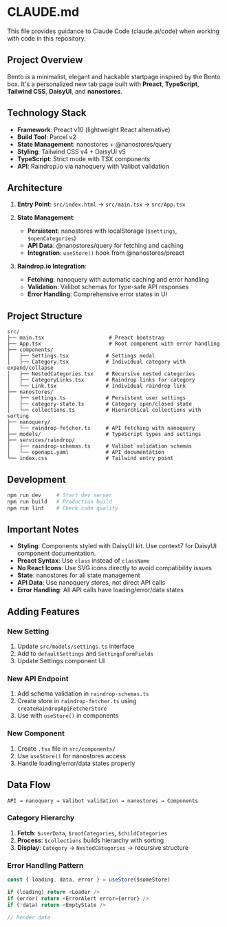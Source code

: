 # CLAUDE.md

This file provides guidance to Claude Code (claude.ai/code) when working with code in this repository.

## Project Overview

Bento is a minimalist, elegant and hackable startpage inspired by the Bento box. It's a personalized new tab page built with **Preact**, **TypeScript**, **Tailwind CSS**, **DaisyUI**, and **nanostores**.

## Technology Stack
- **Framework**: Preact v10 (lightweight React alternative)
- **Build Tool**: Parcel v2
- **State Management**: nanostores + @nanostores/query
- **Styling**: Tailwind CSS v4 + DaisyUI v5
- **TypeScript**: Strict mode with TSX components
- **API**: Raindrop.io via nanoquery with Valibot validation

## Architecture

1. **Entry Point**: `src/index.html` → `src/main.tsx` → `src/App.tsx`

2. **State Management**:
   - **Persistent**: nanostores with localStorage (`$settings`, `$openCategories`)
   - **API Data**: @nanostores/query for fetching and caching
   - **Integration**: `useStore()` hook from @nanostores/preact

3. **Raindrop.io Integration**:
   - **Fetching**: nanoquery with automatic caching and error handling
   - **Validation**: Valibot schemas for type-safe API responses
   - **Error Handling**: Comprehensive error states in UI

## Project Structure

```
src/
├── main.tsx                     # Preact bootstrap
├── App.tsx                      # Root component with error handling
├── components/
│   ├── Settings.tsx            # Settings modal
│   ├── Category.tsx            # Individual category with expand/collapse
│   ├── NestedCategories.tsx    # Recursive nested categories
│   ├── CategoryLinks.tsx       # Raindrop links for category
│   └── Link.tsx                # Individual raindrop link
├── nanostores/
│   ├── settings.ts             # Persistent user settings
│   ├── category-state.ts       # Category open/closed state
│   └── collections.ts          # Hierarchical collections with sorting
├── nanoquery/
│   └── raindrop-fetcher.ts     # API fetching with nanoquery
├── models/                     # TypeScript types and settings
├── services/raindrop/
│   ├── raindrop-schemas.ts     # Valibot validation schemas
│   └── openapi.yaml            # API documentation
└── index.css                   # Tailwind entry point
```

## Development

```bash
npm run dev     # Start dev server
npm run build   # Production build
npm run lint    # Check code quality
```

## Important Notes

- **Styling**: Components styled with DaisyUI kit. Use context7 for DaisyUI component documentation.
- **Preact Syntax**: Use `class` instead of `className`
- **No React Icons**: Use SVG icons directly to avoid compatibility issues
- **State**: nanostores for all state management
- **API Data**: Use nanoquery stores, not direct API calls
- **Error Handling**: All API calls have loading/error/data states

## Adding Features

### New Setting
1. Update `src/models/settings.ts` interface
2. Add to `defaultSettings` and `SettingsFormFields`
3. Update Settings component UI

### New API Endpoint
1. Add schema validation in `raindrop-schemas.ts`
2. Create store in `raindrop-fetcher.ts` using `createRaindropApiFetcherStore`
3. Use with `useStore()` in components

### New Component
1. Create `.tsx` file in `src/components/`
2. Use `useStore()` for nanostores access
3. Handle loading/error/data states properly

## Data Flow

```
API → nanoquery → Valibot validation → nanostores → Components
```

### Category Hierarchy
1. **Fetch**: `$userData`, `$rootCategories`, `$childCategories`
2. **Process**: `$collections` builds hierarchy with sorting
3. **Display**: `Category` → `NestedCategories` → recursive structure

### Error Handling Pattern
```typescript
const { loading, data, error } = useStore($someStore)

if (loading) return <Loader />
if (error) return <ErrorAlert error={error} />
if (!data) return <EmptyState />

// Render data
```